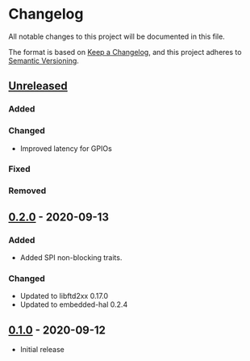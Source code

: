 # Changelog
All notable changes to this project will be documented in this file.

The format is based on [Keep a Changelog](https://keepachangelog.com/en/1.0.0/),
and this project adheres to [Semantic Versioning](https://semver.org/spec/v2.0.0.html).

## [Unreleased]
### Added
### Changed
- Improved latency for GPIOs

### Fixed
### Removed

## [0.2.0] - 2020-09-13
### Added
- Added SPI non-blocking traits.

### Changed
- Updated to libftd2xx 0.17.0
- Updated to embedded-hal 0.2.4

## [0.1.0] - 2020-09-12
- Initial release

[Unreleased]: https://github.com/newAM/ftd2xx-embedded-hal/compare/v0.1.0...HEAD
[0.2.0]: https://github.com/newAM/ftd2xx-embedded-hal/releases/tag/v0.2.0
[0.1.0]: https://github.com/newAM/ftd2xx-embedded-hal/releases/tag/v0.1.0

